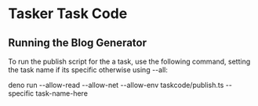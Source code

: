 # Tasker Task Code

## Running the Blog Generator

To run the publish script for the a task, use the following command, setting the task name if its specific otherwise using --all:

deno run --allow-read --allow-net --allow-env taskcode/publish.ts --specific task-name-here